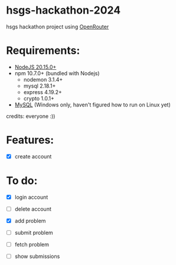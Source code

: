 # hsgs-hackathon-2024
hsgs hackathon project using [OpenRouter](https://openrouter.ai/)

# Requirements:
- [NodeJS 20.15.0+](https://nodejs.org/en) 
- npm 10.7.0+ (bundled with Nodejs)
  + nodemon 3.1.4+
  + mysql 2.18.1+
  + express 4.19.2+
  + crypto 1.0.1+
- [MySQL](https://dev.mysql.com/downloads/installer/) (Windows only, haven't figured how to run on Linux yet) 

credits: everyone :))

# Features:

- [x] create account

# To do:

- [x] login account
- [ ] delete account
- [x] add problem
- [ ] submit problem
- [ ] fetch problem
- [ ] show submissions

